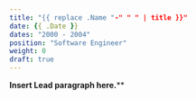 ```yaml
---
title: "{{ replace .Name "-" " " | title }}"
date: {{ .Date }}
dates: "2000 - 2004"
position: "Software Engineer"
weight: 0
draft: true
---
```


**Insert Lead paragraph here.****
